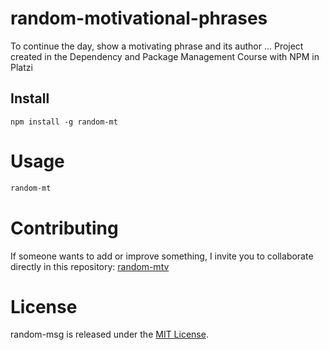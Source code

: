 # random-motivational-phrases

To continue the day, show a motivating phrase and its author ...
Project created in the Dependency and Package Management Course with NPM in Platzi

## Install

```npm
npm install -g random-mt
```

# Usage

```bash
random-mt
```

# Contributing
If someone wants to add or improve something, I invite you to collaborate directly in this repository: [random-mtv](https://github.com/platzi/npm-random-msg)

# License
random-msg is released under the [MIT License](https://opensource.org/licenses/MIT).